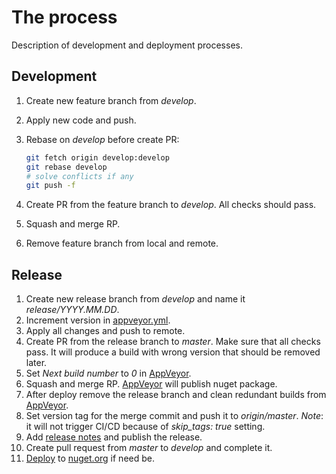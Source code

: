 # The process

Description of development and deployment processes.

## Development

1. Create new feature branch from *develop*.
1. Apply new code and push.
1. Rebase on *develop* before create PR:

   ``` bash
   git fetch origin develop:develop
   git rebase develop
   # solve conflicts if any
   git push -f
   ```

1. Create PR from the feature branch to *develop*. All checks should pass.
1. Squash and merge RP.
1. Remove feature branch from local and remote.

## Release

1. Create new release branch from *develop* and name it *release/YYYY.MM.DD*.
1. Increment version in [appveyor.yml](./appveyor.yml).
1. Apply all changes and push to remote.
1. Create PR from the release branch to *master*. Make sure that all checks pass. It will produce a build with wrong version that should be removed later.
1. Set *Next build number* to *0* in [AppVeyor](https://ci.appveyor.com/project/sgaliamov/scurry/settings).
1. Squash and merge RP. [AppVeyor](https://ci.appveyor.com/project/sgaliamov/scurry/deployments) will publish nuget package.
1. After deploy remove the release branch and clean redundant builds from [AppVeyor](https://ci.appveyor.com/project/sgaliamov/scurry/history).
1. Set version tag for the merge commit and push it to *origin/master*. *Note*: it will not trigger CI/CD because of *skip_tags: true* setting.
1. Add [release notes](https://github.com/sgaliamov/scurry/tags) and publish the release.
1. Create pull request from *master* to *develop* and complete it.
1. [Deploy](https://ci.appveyor.com/environment/40781/deployments/new) to [nuget.org](https://nuget.org) if need be.
